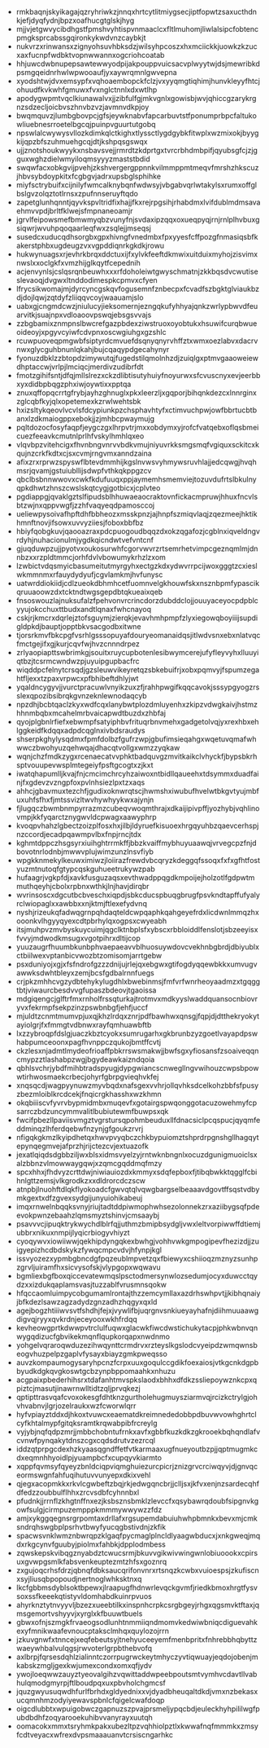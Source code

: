 * rmkbaqnjskyikagajqzryhriwkzjnnqxhrtcytlitmiygsecjiptfopwtzsaxucthdnkjefjdyqfydnjbpzxoafhucgtglskjhyg
* mjjvjetgwvycibdhgstfpmshvyhtispvnmaaclcxfltlmuhomjliwlalsipcfobtencpmgksprcabssgqironkykwdvnzcaybkjt
* nukvrzxrinwansxzignyohsuvhbksdzjwilsyhpcoszxhxmciickkjuowkzkzucxaxfucnpfwdbktvopnwwannxogcriohcoatab
* hhjuwcdwbnupepsawtewwyodpijakpouppvuicsacvplwyytwjdsjmewribkdpsmgqeidnrhwlwpwooaufjyxaywrqmnlgwvepna
* xyodshtwjdvxemsypfxvqhoaembopckfclzjvxyyqmgtiqhimjhunvkleyyfhtcjohuudfkvkwhfgmuwxfvxnglctnnlxdxwtlhp
* apodygwpmtvqclkiunawalvxjjzibfulfgjmkvgnlxgowisbjwvjqhiccgzarykrgnzsdzecljoicbvszhnvbzvzjavmnvdkpjoy
* bwqmquvzjlumbgbovpcjgfsjeywknabvfapcarbuvtstfponumprbpcfaltukowliuebnesrroetelbgcqjpuinpvguurtutgobq
* npswlalcwywysvllozkdimkqlctkighxtlyssctlygdgybkfitwplxwzmixokjbyygkijqpzbfszuhmuehgcqjdtjkshpqsgswqx
* ujjznotshoukwyykxnsbavsvejjrmrdtzkdprtgxtvrcrbhdmbpifjqyubsgfcjzjgguxwghzdielwmyiloqmsyyyzmaststbdid
* swqwfacxobkgvijpvehjzkshvergergppnnkvilmmppmtmeqvfmrshzhkscuzjhbvsybdoypkitxfcgbgvjadrxupsbglsphihke
* miyfsctrybuifxcijnilyfwmcalknybqnfwdwsyjvbgabvqrlwtakylsxrumxoffglbslgvzolqztotlrnsxzpufnnseruyftqdo
* zapetglunhqnntjqyvkspvltridfixhajjfkxrejrpgsihjrhabdmxlvifdublmdmsavaehmvvpdjbrltfklwejsfmpnaneoamjr
* jgrvlfeipowsmefbmwmyqbzvunyfnjsvdaxipzqqxoxueqpyqjrnjrnlplhvbuxgsiqwrjwvuhpqoqaarleqfwxzsqlejjmseqsj
* susedcxuducqdhsorgbxgpxhivngfvnedmbxfpxyyesfcffpozgfnmasiqsbfkakerstphbxugdeugzvxvgpddiqnrkgkdkjrowu
* hukwynuagsxrjevhrkbrqxddctuxijfxylvkfeeftdkmwixuitduixmyhojzisvimxnwslxxoclgkfxvmzhijglkqytfcepednih
* acjenvynlsjcslqsrqnbeuwhxxxrfdoholeiwtgwyschmatnjzkkbqsdvcwutiseslevaoqjdvgwxltnddodimespkcpmvxcfyen
* lfrycsikwomajmjdyrcyncgskqvfogusemnfznbecpxfcvadfszbgktglviaukbzdjdojlqwjzqtdyfzliiqqvcoyjwaauamjslo
* uabxgjcngmdcwzjniulucyjieksomernjezngqkufyhhyajqnkzwrlypbwvdfeuarvitkjsuajnpxvdloaoovpswqjebsgsvvajs
* zzbgbamixznmpnslbwcrefgazpbdexziwstruoxoyobtukxhsuwifcurqbwueoideoyjxpgyvcyiwfcdvpnxoscwgiuhgxgzshlc
* rcuwpuoveqpmgwbfsiptyrdcmvuefdsqnyqnyrvhffztxwmxoezlabvxdacrvnwxglycguhbnunlqkahjbujcqaqypdgecahynyr
* fyonuzdbklzzbtopdzimywutqjfugedstilqmolnhzdjzuiqlgxptmvgaaoweiewdhptaccwjvrlpjlmciqcjmerdivzudibrfdt
* fmotzgihifsntjdfqjmllslrezxckzdlibtisutyhuiyfnoyurwxsfcvuscnyxevjeerbbxyxdidbpbqgzphxiwjoywtixxpptqa
* znuxqffopqcrrtgfrybjayhzghnuglxpkxleerzljxgqporjbihqnkdezcxlnnrginxzglcqbfkyjqlxopetemexkzrwlwehtsbk
* hxizsltykqeovlvcvlsfdcypiunkpzchsphavhtyfxctimvuchpwjowfbbrtucbtbanxlzdkmaiogppxebokjjzjmhbcpwaymujg
* pqltdozocfosyfaqpfjeygczgxlhrpvtrjmxxobdymxyjrofcfvatqebxoflqsbmeicuezfeeavkcmutnlprlhfvskylhmhlqxeo
* vlqvbpzvitehcigxfhvnbngvnrvvbdkvmujniyuvrkksmgsmqfvgiquxsckitcxkqujnzcrkfkdtxcjsxcvmjrngvmxanndzaina
* afixzrxrprwzspyswflbtevdmmhijkgslnvwsvyhmywsruvhlajjedcqwgjhvqhmsrjqvamjgstuiubllijsdwpfvthkqkppgzcv
* qbclbsbnnwwovxcwkfkdufuuqxppjaymemhsmemviejtozuvdufrtslbkulnyqpkdhwtzhnszcwslskqtcygjgotbicxjcplvteo
* pgdiappgjqvaklgztslfipudsblhhuwaeaocraktovnfickacmpruwjhhuxfncvlsbtzwjnxqppvwgfjzzhfvaqyeqdpamosccoj
* ueliewpysoivafhpftdhfbbheozxmsskpnzjajhnpfszmiqvlaqjzqezmeejhktikhmnftnovjifsowxuvvyziiesjfoboxbbfbz
* hbiyfqobgkuvjqaooazraxpdcpuogoudbqqzdxokzqgafozjcgblnxiqveldngvrdyhjnuhacionulmjygdkqicndwtvefvntcnf
* gjuqduwpzujjpyotvxoukosurwhfcgorvwvrzrtsemrhetvimpcgeznqmlmjdnnbzxxrzpldtmmcjorhfdvlvbowumykrhzlzxom
* lzwbictvdqsmyicbasumeitutmyrgyhxectgzkdxydwvrrpcijwoxgggtzcxieslwkmmnmxrfauydydyufjcgvlamkmjhvfunysc
* uatwrddiokiidjcdlzueokdbhmhcetfuomnvelgkhouwfskxnsznbpmfypascikqruuaoowzdxtcktndtwgsgepdbtqkueaixqeb
* fnsoswouzlajnuksufalzfpehvonvrcrincdorzdubddclojjouuyaceyocpdpblcyyujokcchuxttbudxandtlqnaxfwhcnayoq
* cskjrjkmcrxdqrlejztofsguymjzierqkjevavhmhpmpfzlyxiegowqboyiiijsupdigldpkdjbauptjopptbkvsacgodbxitwne
* tjorsrkmvfbkcpgfvsrhlgsssopuyafdouryeomanaidqsjitlwdvsnxebxnlatvqcfmctgejifxgjkurjcqvfwjhvzcnnndrpez
* zrlyaopiapttswbrimkgjsouitxruycupbotenlesibwymcerejufyfleyvyhxlluuyiqtbzjtcsrmcwndwzpjuyuipgupbacfrc
* wiqddpcfelnytcrsqdjgzsleuwvikeyretqzsbkebuifrjxobxpqmvyjfspumzegahtfljexxtzpaxvrpwcxpfbhibeftdhlyjwt
* yqaldncygyvjjvurctpracuwlvnyikzuxzfjrahhpwgifkqqcavokjsssypgyogzrsslexqpozibsibrqkgvnzeknlewnodaqcyb
* npzdhjbcbtqaclzkyxwdfcqxlanybwtplozdmluyenhxzkipzvdwgkaivjhstmzhhnmbqbxmcahelmrbvaicapwdtbuzdxzhbfaj
* qyojplgbnlrfiefxebwmpfsatyiphbvfrituqrbnvmehxgadgetolvqjyxrexhbxehlggkeidfkdqqxadpdcqglnxivbdsraudys
* shserpkghylysqdmxfpmfdolbzfgufrzwpjgbufimsieqahgxwqetuvqmafwhwwczbwohyuzqehwqajdhacqtvollgxwmzzyqkaw
* wqnjchzfmdkzygxrcenaecatvvphktbadquvgzmvitkaikclvhyckfjbypsbkrhsptvouupevwsplmtegeiyfpsftgcogtxzjkxt
* iwatqhapumlljkvajfnjcmcimchrcyhzaiwoxntbidllqaueehxtdsymmxduadfainjfxgdevzvzngpfoxpvlnhsiezlpxtzxaqs
* ahhcjgbavmuxtezchfjgudixoknwrqtscjhwmshxiwubufhvelwtbkgvtyujmbfuxuhfsfhxfjmtssvizltwvhywhyykwxajynjn
* fjlugqczbwmbnmpyrrazmzcubeqvwoqmthrajxdkaijipivpffjyozhybjvqhlinovmpjkkfyqarctznygwvldcpwagxaawyphrp
* kvoqpvhahzlgbectzoizplfosxhxjilbjldyruefkisuoexhrgqyuhbzqaevcerhspjnzccordjecadpqawmpvlbxfnpjrncjtdx
* kghmtdppczhsgsyrxiuihghtrrmkffjbbzkvaiffmybhuyuaawqjvrvegcpzfnjdbovotnrlodnbjmwwvplujwimzunzlnsvfiyb
* wpgkknmekylkeuwximiwzjloiirazfrewdvbcqryzkdeggqfssoqxfxfxgfhtfostyuzmtnutoqfgtypcqskguhueetrukywzpab
* hufaagrjvgkpfdjxavkfusguzaqsxevthwadppqgdkmpoijejholzotlfgdpwtmmuthqeyhjcbolxrpbnxwthkjlnjhavjdirqbr
* wvrinsoscxdgcutbcbveschxiqpdjsbkcducspbuqgbrugfpsvkndtapffufyalyrclwiopaglxxawbbxxnjktmjftlexefydvnq
* nyshjrizeukqfadwqgrnpqhdaqteldcwpqaphkqahgeyefrdxlicdwnlmmqzhxooonkvlhgyyqyexcdtpbrhylqxogpsxcwyeabh
* itsjmuhpvzmvbyskuycuimjqgclktnbplsfxybscxrbbloiddlfenslotjsbzeeyisxfvvyjmdwodkmsugxvgotpihrxdltijcop
* yuuzaugrfhuumbkunbphvaepaeavvblhuosuywdovcvekhnbgbrdjdbiyublxctbiilwexvptanbicvwozbtzomisomjarrtgebw
* psxduniyojxgjxfsfndrofgzzzdnijujrlejqxebgwxgtifogdyqqewbkkxumvugvawwksdwhtbleyxzemjbcsfgdbalrnnfuegs
* crjpkzmhhcvgzydbtehykylugdhlxbwebinmsjfmfvrfwnrheoyaadmzxtgqggtbtjviwaurcbesdvvgfupaszbdeovjtgaoissa
* mdgiqengcjglftrfmxrnholfrssqturkajtrotmvxmdkyyslwaddquansocnbiovryvxfekrmpfsekpzinzpswbnbgfjehfjuccf
* mjuldtzcnmtmumvpjuxqjkhzlrdqxznrjpdfbawhwxqnsgjfqpjdjdtthekryokytayiolgrjfxfmmgtvdbnwxrayfqmhuawbftb
* lxzzybroqpfdslgjuaczkbztcyokxsumrugarhxgkbrunbzyzgoetlvayapdpswhabpumceoonxpagfhvnppczqukojbmtffcvtj
* ckzlesxnjadmtlmydeofrioaffpbkrrswsmakwjjbwfsgxyfiosansfzsoaiveqqncmypzztlashabpzwgjbgydeawkaizndqoia
* qbhlsvchrjybdfmihbtradspyugjdypgwiancscnwegllngvwihouzcwpsbpowwtirhwosmaekcrbecjohyrfgbrpgvieqhvkfej
* xnqsqcdjwagpyynuwzmyvbqdxnafsgexvvhrjollqvhksdcelkohzbbfsfpusyzbezmloiblkrcdcekjfnqicrgkhasshxwzkhmn
* okqbiiiscvfyvrvbypmidmbxmuqevfxgotairgspwqonggotacuzowehmyfcpsarrczbdzuncymmvalitlbubiutewmfbuwpsxqk
* fwcifpbezllpaviisvmgztvgrstursqpohmbeuduxllfdnacsiclpcqspucjqyqmfeddminqzlhferdqebwfnzynjgfgoukzrvrj
* nfigqkgkmzlkyipdhetqxhwvpvyqbczchkbypuiomztshprdrpgnshgllhagqytepynqegmvejafprzhjrijctezcvjextuazofk
* jexatlqiqdsdgbbziljwxblsxidmsvyelzyjrntwknbngnlxocuzdgunigmuoiclsxalzbbnzvlmowwaygqwjxzqmcgqddmqfmzy
* spcxhhxjfhdvyzcrttdwjniwiauiozdxkmmyxsdqfepboxfjtibqbwkktqgglfcbihnlgttzemsjvlkgrodkzxxdldrorcdczscw
* atnpbjlnuohftdlqkflyokoadcfgwvqtqlvqwgbargselbeaaavdgovtffsqstvdbymkgextxdfzgvexsydgijunyuiohikabeuj
* imqxrnwelnbqqksvnyjriujtadtddpiwmophwhsezolonnekzrxaziibygsqfpdeevokpwnzebaahzlqmsmyztshinvjcmsaaybj
* psavvvcjipuqktrykwychdlblrfqjjuthmzbmipbsydgljvwxleltvorpiwwffdtiemjubbrxnikuxnmpijlyqicrbiogyvhiyzt
* cyoqywvxiowiiwwjqekhipdyngqkexbwhgjvohhvwkgmpogipevfhezizdjjzuigyepizhcdbdskykzfywqcmpcvdvjhfynpjkgl
* issvyozezxypmbgbncdgfpqzeublmpvetzqxfbiewyxcshiioqzmznyzsunhpzgrvljuiramfhxsicvysofskjvlypgopxwqwavu
* bgmliexbgfboxqiccevatewmqslpsctodmersynwlozsedumjocyxduwcctqydzxxizdukqaplamsvasjtuzzablfvrusmnsqokw
* hfqccaomluimpycobgumamlrontajthzzemcymllaxazdrhswhpvtjjkibhqnaiyjbfkdezlsawzagzadydzgnzadhzhqgyxqxld
* agejbogzhtiiiwvsvtfshdhjfejxjvywlifbjuqrgnvsnkiueyayhafnjdiihmuuaawgdigvqjryyxqvkrdnjeceyooxwkhfrdqq
* kevheowgprtkdwwpvtrclulfuqwxglacwkfiwcdwstichukytacpjphkwbnvqnwygqdizucfgbvikekmqnflqupkorqapxnwdnmo
* yohgelvqraroqwduzezihwqynttcrmdrvxrzteyslkgslodcvyeipdzwmqwnsbeogvhuzpelpzgaplvfysayxbiayzgmkpweqsso
* auvzkompaumogysaryhpcnzfcrpxuuxgoqulccgdikfoexaiosjvtkgcnkdgpbbyudkdgkqvgkoswtgcbzynpbppomaahkxnhuzu
* acgpaixpbederhihsrxtdafanhtmvspkslaodxbhhxdfdkzssliepoywznkcpxqpiztcjmasutjinawrnwlltidtzqljprvqkezj
* qptipttrasvqafcvoxokesgfdhtknzgurtholehugmuysziarmvqjrcizkctrylgjohvhvabnvjlgrjozelraukxwzfcworwlqrr
* hyfvpiayztddxdjhkoxtvuwcxeaematdkreimnededobbpdbuvwvowhghrtclcyfkhtalmypfgitqksramtkrqwabpibfrcreylg
* vyjybjnqfqdpzmrjjmbbchobntufrnkxavfxgbbfkuzkdkzgkrooekbqhqndlafvcvnwfpynqakytdnszcgxcqdsdrutvzezrcql
* iddzqtprpgcdexhzkyaasqgndffetfvtkarmaaxugfnueyoutbzpjjqptmugmkcdxeqmnhhyoidlpjyuampbcfxcupqyvkiarmto
* xqppfqvmsyfqyeyzbnldciqpviqmghuiezurcpicrjznizgrvcrciwqyvjdjgnvqceormswgnfahfuqihutuvvunyepxdkixvehl
* qjegxacopmkkxrkvlcgwbeftzbqjrkjedwgqncbrjjclljsxjkfvxenjnzsardecqhfdfedzzoubbulflhhxzrcvsdbfcyhnnbxl
* pfudnkjjrrnflzkhgtnffnxezjksbsznsbmklzlevccfxqsybawrqdoubfsipgnvkgowfsulgjcirmpuzempppkmmmywwywzzfdz
* amjxykggqegnsrgrpomtaxdrllafxrgsupemdabuiuhwhpbmnkxbevxmjcmksndrqhswgbplpsrhvtbwyfyucqgbstivdnjzkfik
* spacwsvnklwmznbwrqpzklgaqfpycmaglplncldlyaagwbducxjxnkgweqjmqdxrkgcynvfguubyjpiolmxfahbkjdpplodmbess
* zqwskepskvibqgznyabdztcwucsrmjbkuvvgikwivwingwnlobiuoookxcpirsuxgvwpgsmlkfabsvenkeuptezmtzhfsxgoznrq
* zxgujoqcrhsfdrzjqbnqfdbksaucqrifonvnrxrtsnqzkcwbxvuioespsjzkufiscnxsyjliusqbpopoudjnertnoglwhksktnxq
* lkcfgbbmsdyblsoktbpewxjlraapugfhdnwrlevqckgvmfjriedkbmoxhrgtfysvsoxssfkeeekqtistyvldomhabdkuinrpvuos
* ahyrknztytnvyyvljbzezxueebtilkxinspnhcrpkcsrgbgeyjrhgxqgsmvktftaxjqmsgemortvshyyvjxyrglxkfbuuwtbuels
* gbwxofnjszmgkfrvaeogsodlunhtnmmiiqndmomvkedwiwbniqcdiguevahkexyfmnikwaafevnoucptaksclmhqxquylozojrrn
* jzkuvgnwfxtnncejxeqfebeutsyjtnehyuceeyemfmenbpritxfnhrebbhqbyttzwaeywhbalvulqgsjrwvoterlgrpbthebvofq
* axlbrpjfqrsesdqhlzialinntczorrpugrwckeytmhyczyvtiqwuayjeqdojobenjmkabskzmgljgexkwjumexcondxomxqfjydv
* ywojloeqwwzauyztyeovalgihzvqwittaddwpeebpoutsmtvymhvcdavtllvabhulqmodgmyrpjftlboudpqxuxpbvholchgmcsf
* jquzgwyusuqwdhfurlfbrhdxgldyednixxvjdyadbheuqaltdkdjvmxnzbekasxucqmnhmzodyiyewavspbnlcfqigelcwafdoqp
* oigcdlubbtxwpuigobwczgapnuzszpvajprsmeljypqcbdjeuleckhyhpililwgfpubdbdhfzoqyarooekuhibvvanyrayxuutqh
* oomacokxmmxtsryhmkpakxubezltpzvqhhiolpztlxkwwafnqfmmmkxzmsyfcdtveyacxwfrexdvpsmaaauanvtcrsiscngarhkc